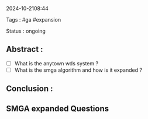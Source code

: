 2024-10-2108:44

Tags : #ga #expansion

Status : ongoing

## Abstract : 
- [ ] What is the anytown wds system ? 
- [ ] What is the smga algorithm and how is it expanded ? 
## Conclusion : 


## SMGA expanded Questions